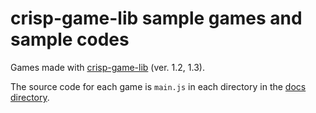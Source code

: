 # crisp-game-lib sample games and sample codes

Games made with [crisp-game-lib](https://github.com/abagames/crisp-game-lib) (ver. 1.2, 1.3).

The source code for each game is `main.js` in each directory in the [docs directory](./docs/).
